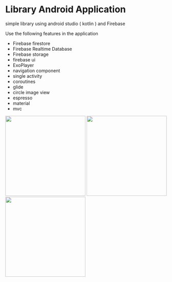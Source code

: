 # Library Android Application
simple library using android studio ( kotlin ) and Firebase

Use the following features in the application
* Firebase firestore
* Firebase Realtime Database
* Firebase storage
* firebase ui
* ExoPlayer
* navigation component
* single activity
* coroutines
* glide
* circle image view
* espresso
* material
* mvc


<img src="https://user-images.githubusercontent.com/28947735/158683432-f4ba93f5-392f-4696-b449-e07a8dae9c45.jpg" width="250"> <img src="https://user-images.githubusercontent.com/28947735/158683451-9b8e2b6b-c843-417a-b157-ddf30c31bbf4.png" width="250"> <img src="https://user-images.githubusercontent.com/28947735/158683465-20ee7adc-c71d-423e-bc7a-e3e116544ed4.jpg" width="250">

